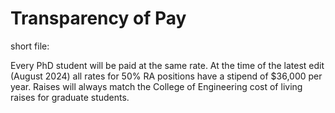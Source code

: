 # Transparency of Pay

short file: 

Every PhD student will be paid at the same rate. At the time of the latest edit (August 2024) all rates for 50% RA positions have a stipend of $36,000 per year. Raises will always match the College of Engineering cost of living raises for graduate students.
